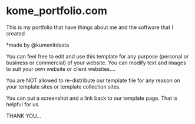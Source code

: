 # kome_portfolio.com
This is my portfolio that have things about me and the software that I created

 *made by @kumenitdesta

You can feel free to edit and use this template for any purpose (personal or business or commercial) of your website. You can modify text and images to suit your own website or client websites....

You are NOT allowed to re-distribute our template file for any reason on your template sites or template collection sites.

You can put a screenshot and a link back to our template page. That is helpful for us.

THANK YOU...
